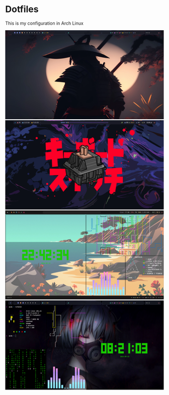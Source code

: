 # Dotfiles
This is my configuration in Arch Linux

![Example1](screenshot/img1.png)
![Example2](screenshot/img2.png)
![Example3](screenshot/img3.png)
![Example4](screenshot/img4.png)
